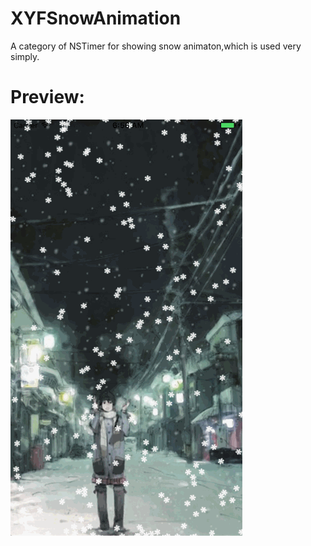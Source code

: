 # XYFSnowAnimation
A category of NSTimer for showing snow animaton,which is used very simply.
# Preview:
![img](https://github.com/CoderXYF/XYFSnowAnimation/blob/master/previewEffectGIFImage/preview.gif)
